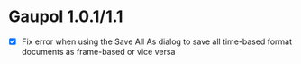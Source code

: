 Gaupol 1.0.1/1.1
================

* [x] Fix error when using the Save All As dialog to save all time-based
      format documents as frame-based or vice versa
